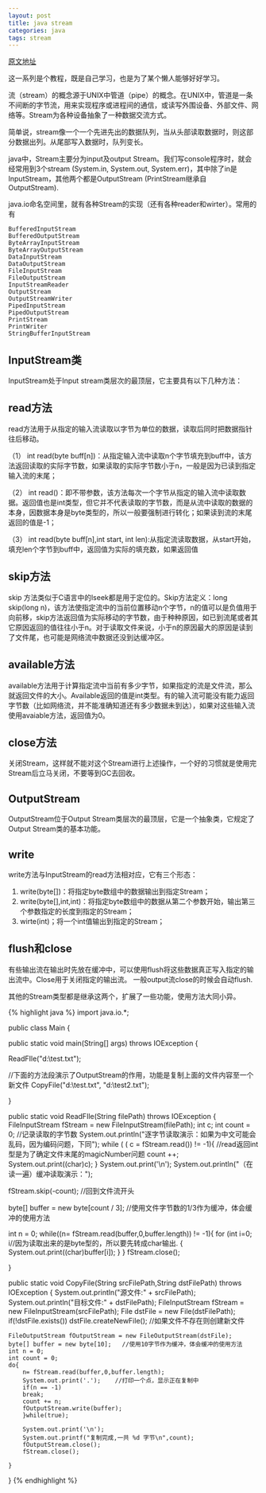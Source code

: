 ```yaml
---
layout: post
title: java stream
categories: java
tags: stream
---
```


[原文地址](http://blog.xujif.com/archives/java-stream/)

这一系列是个教程，既是自己学习，也是为了某个懒人能够好好学习。

流（stream）的概念源于UNIX中管道（pipe）的概念。在UNIX中，管道是一条不间断的字节流，用来实现程序或进程间的通信，或读写外围设备、外部文件、网络等。Stream为各种设备抽象了一种数据交流方式。

简单说，stream像一个一个先进先出的数据队列，当从头部读取数据时，则这部分数据出列。从尾部写入数据时，队列变长。

java中，Stream主要分为input及output Stream。我们写console程序时，就会经常用到3个stream (System.in, System.out, System.err)，其中除了in是InputStream，其他两个都是OutputStream (PrintStream继承自 OutputStream).

java.io命名空间里，就有各种Stream的实现（还有各种reader和wirter）。常用的有

	BufferedInputStream
	BufferedOutputStream
	ByteArrayInputStream
	ByteArrayOutputStream
	DataInputStream
	DataOutputStream
	FileInputStream
	FileOutputStream
	InputStreamReader
	OutputStream
	OutputStreamWriter
	PipedInputStream
	PipedOutputStream
	PrintStream
	PrintWriter
	StringBufferInputStream

## InputStream类

InputStream处于Input stream类层次的最顶层，它主要具有以下几种方法：

## read方法

read方法用于从指定的输入流读取以字节为单位的数据，读取后同时把数据指针往后移动。

（1） int read(byte buff[n])：从指定输入流中读取n个字节填充到buff中，该方法返回读取的实际字节数，如果读取的实际字节数小于n，一般是因为已读到指定输入流的末尾；

（2） int read()：即不带参数，该方法每次一个字节从指定的输入流中读取数据。返回值也是int类型，但它并不代表读取的字节数，而是从流中读取的数据的本身，因数据本身是byte类型的，所以一般要强制进行转化；如果读到流的末尾返回的值是-1；

（3） int read(byte buff[n],int start, int len):从指定流读取数据，从start开始，填充len个字节到buff中，返回值为实际的填充数，如果返回值 

## skip方法

skip 方法类似于C语言中的lseek都是用于定位的。Skip方法定义：long skip(long n)，该方法使指定流中的当前位置移动n个字节，n的值可以是负值用于向前移，skip方法返回值为实际移动的字节数，由于种种原因，如已到流尾或者其它原因返回的值往往小于n。对于读取文件来说，小于n的原因最大的原因是读到了文件尾，也可能是网络流中数据还没到达缓冲区。

## available方法

available方法用于计算指定流中当前有多少字节，如果指定的流是文件流，那么就返回文件的大小。Available返回的值是int类型。有的输入流可能没有能力返回字节数（比如网络流，并不能准确知道还有多少数据未到达），如果对这些输入流使用avaiable方法，返回值为0。

## close方法

关闭Stream，这样就不能对这个Stream进行上述操作，一个好的习惯就是使用完Stream后立马关闭，不要等到GC去回收。

## OutputStream

OutputStream位于Output Stream类层次的最顶层，它是一个抽象类，它规定了Output Stream类的基本功能。

## write

write方法与InputStream的read方法相对应，它有三个形态：

1. write(byte[])：将指定byte数组中的数据输出到指定Stream；
1. write(byte[],int,int)：将指定byte数组中的数据从第二个参数开始，输出第三个参数指定的长度到指定的Stream；
1. wirte(int)；将一个int值输出到指定的Stream； 

## flush和close

有些输出流在输出时先放在缓冲中，可以使用flush将这些数据真正写入指定的输出流中。Close用于关闭指定的输出流。 一般output流close的时候会自动flush. 

其他的Stream类型都是继承这两个，扩展了一些功能，使用方法大同小异。

{% highlight java %}
import java.io.*;

public class Main {


public static void main(String[] args) throws IOException {

ReadFIle("d:\\test.txt");

//下面的方法段演示了OutputStream的作用，功能是复制上面的文件内容至一个新文件
CopyFile("d:\\test.txt", "d:\\test2.txt");

}

public static void ReadFIle(String filePath) throws IOException
{
	FileInputStream fStream = new FileInputStream(filePath);
	int c;
	int count = 0; //记录读取的字节数
	System.out.println("逐字节读取演示：如果为中文可能会乱码，因为编码问题，下同");
	while ( ( c = fStream.read()) != -1){  //read返回int型是为了确定文件末尾的magicNumber问题
	count ++;
	System.out.print((char)c);
}
System.out.print('\n');
System.out.println("（在读一遍）缓冲读取演示：");


fStream.skip(-count); //回到文件流开头

byte[] buffer = new byte[count / 3];   //使用文件字节数的1/3作为缓冲，体会缓冲的使用方法

int n = 0;
while((n= fStream.read(buffer,0,buffer.length)) != -1){
for (int i=0; i//因为读取出来的是byte型的，所以要先转成char输出.
{
	System.out.print((char)buffer[i]);
}
}
fStream.close();

}

public static void CopyFile(String srcFilePath,String dstFilePath) throws IOException
{
	System.out.println("源文件:" + srcFilePath);
	System.out.println("目标文件:" + dstFilePath);
	FileInputStream fStream = new FileInputStream(srcFilePath);
	File dstFile = new File(dstFilePath);
	if(!dstFile.exists())
	dstFile.createNewFile();               //如果文件不存在则创建新文件

	FileOutputStream fOutputStream = new FileOutputStream(dstFile);
	byte[] buffer = new byte[10];   //使用10字节作为缓冲，体会缓冲的使用方法
	int n = 0;
	int count = 0;
	do{
		n= fStream.read(buffer,0,buffer.length);
		System.out.print('.');    //打印一个点，显示正在复制中
		if(n == -1)
		break;
		count += n;
		fOutputStream.write(buffer);
		}while(true);

		System.out.print('\n');
		System.out.printf("复制完成,一共 %d 字节\n",count);
		fOutputStream.close();
		fStream.close();

	}

}
{% endhighlight %}
 
